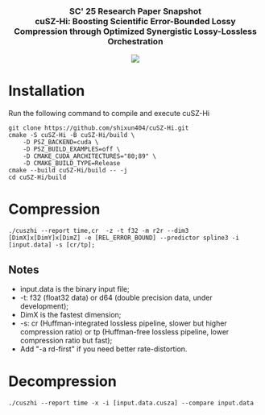 <!-- <h3 align="center"><img src="https://user-images.githubusercontent.com/10354752/81179956-05860600-8f70-11ea-8b01-856f29b9e8b2.jpg" width="150"></h3> -->

<h3 align="center">
SC' 25 Research Paper Snapshot
<br>
cuSZ-Hi: Boosting Scientific Error-Bounded Lossy Compression through Optimized Synergistic Lossy-Lossless Orchestration
</h3>

<p align="center">
<a href="./LICENSE"><img src="https://img.shields.io/badge/License-BSD%203--Clause-blue.svg"></a>
</p>


# Installation
Run the following command to compile and execute cuSZ-Hi

```
git clone https://github.com/shixun404/cuSZ-Hi.git
cmake -S cuSZ-Hi -B cuSZ-Hi/build \  
    -D PSZ_BACKEND=cuda \
    -D PSZ_BUILD_EXAMPLES=off \
    -D CMAKE_CUDA_ARCHITECTURES="80;89" \
    -D CMAKE_BUILD_TYPE=Release
cmake --build cuSZ-Hi/build -- -j
cd cuSZ-Hi/build
```
# Compression
```
./cuszhi --report time,cr  -z -t f32 -m r2r --dim3 [DimX]x[DimY]x[DimZ] -e [REL_ERROR_BOUND] --predictor spline3 -i [input.data] -s [cr/tp];
```
## Notes
*  input.data is the binary input file;
*  -t: f32 (float32 data) or d64 (double precision data, under development);
*  DimX is the fastest dimension;
*  -s: cr (Huffman-integrated lossless pipeline, slower but higher compression ratio) or tp (Huffman-free lossless pipeline, lower compression ratio but fast);
*  Add "-a rd-first" if you need better rate-distortion.  
# Decompression
```
./cuszhi --report time -x -i [input.data.cusza] --compare input.data
```


